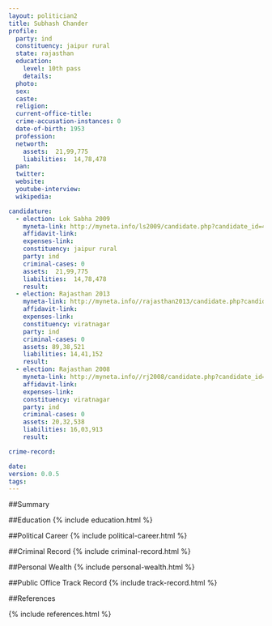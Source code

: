 ```yaml
---
layout: politician2
title: Subhash Chander
profile: 
  party: ind
  constituency: jaipur rural
  state: rajasthan
  education: 
    level: 10th pass
    details: 
  photo: 
  sex: 
  caste: 
  religion: 
  current-office-title: 
  crime-accusation-instances: 0
  date-of-birth: 1953
  profession: 
  networth: 
    assets:  21,99,775
    liabilities:  14,78,478
  pan: 
  twitter: 
  website: 
  youtube-interview: 
  wikipedia: 

candidature: 
  - election: Lok Sabha 2009
    myneta-link: http://myneta.info/ls2009/candidate.php?candidate_id=4813
    affidavit-link: 
    expenses-link: 
    constituency: jaipur rural 
    party: ind
    criminal-cases: 0
    assets:  21,99,775
    liabilities:  14,78,478
    result:  
  - election: Rajasthan 2013
    myneta-link: http://myneta.info//rajasthan2013/candidate.php?candidate_id=22
    affidavit-link: 
    expenses-link: 
    constituency: viratnagar 
    party: ind
    criminal-cases: 0
    assets: 89,38,521
    liabilities: 14,41,152
    result:  
  - election: Rajasthan 2008
    myneta-link: http://myneta.info//rj2008/candidate.php?candidate_id=548
    affidavit-link: 
    expenses-link: 
    constituency: viratnagar 
    party: ind
    criminal-cases: 0
    assets: 20,32,538
    liabilities: 16,03,913
    result:  

crime-record: 

date: 
version: 0.0.5
tags: 
---
```

##Summary


##Education
{% include education.html %}


##Political Career
{% include political-career.html %}


##Criminal Record
{% include criminal-record.html %}


##Personal Wealth
{% include personal-wealth.html %}


##Public Office Track Record
{% include track-record.html %}


##References


{% include references.html %}